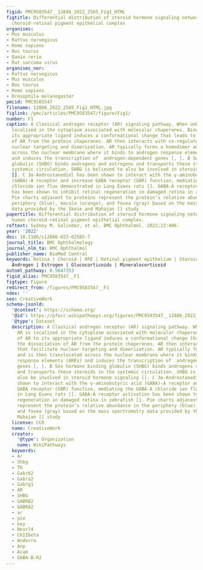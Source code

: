 ```yaml
---
figid: PMC9583547__12886_2022_2585_Fig1_HTML
figtitle: Differential distribution of steroid hormone signaling networks in the human
  choroid-retinal pigment epithelial complex
organisms:
- Mus musculus
- Rattus norvegicus
- Homo sapiens
- Bos taurus
- Danio rerio
- Rat sarcoma virus
organisms_ner:
- Rattus norvegicus
- Mus musculus
- Bos taurus
- Homo sapiens
- Drosophila melanogaster
pmcid: PMC9583547
filename: 12886_2022_2585_Fig1_HTML.jpg
figlink: /pmc/articles/PMC9583547/figure/Fig1/
number: F1
caption: A Classical androgen receptor (AR) signaling pathway. When unbound, AR is
  localized in the cytoplasm associated with molecular chaperones. Binding of AR to
  its appropriate ligand induces a conformational change that leads to the dissociation
  of AR from the protein chaperones. AR then interacts with co-regulators that facilitate
  nuclear targeting and dimerization. AR typically forms a homodimer and is then translocated
  across the nuclear membrane where it binds to androgen response elements (AREs)
  and induces the transcription of  androgen-dependent genes [, ]. B Sex hormone binding
  globulin (SHBG) binds androgens and estrogens and transports these steroids in the
  systemic circulation. SHBG is believed to also be involved in steroid hormone signaling
  []. C 3α-Androstanediol has been shown to interact with the γ-aminobutyric acid
  (GABA)-A receptor and increase GABA receptor (GBR) function, mediating the GABA-A
  chloride ion flux demonstrated in Long Evans rats []. GABA-A receptor activation
  has been shown to inhibit retinal regeneration in damaged retina in zebrafish [].
  Pie charts adjacent to proteins represent the protein’s relative abundance in the
  periphery (blue), macula (orange), and fovea (gray) based on the mass spectrometry
  data provided by the Skeie and Mahajan [] study
papertitle: Differential distribution of steroid hormone signaling networks in the
  human choroid-retinal pigment epithelial complex.
reftext: Sydney M. Galindez, et al. BMC Ophthalmol. 2022;22:406.
year: '2022'
doi: 10.1186/s12886-022-02585-7
journal_title: BMC Ophthalmology
journal_nlm_ta: BMC Ophthalmol
publisher_name: BioMed Central
keywords: Retina | Choroid | RPE | Retinal pigment epithelium | Steroid receptor |
  Androgen | Estrogen | Glucocorticoids | Mineralocorticoid
automl_pathway: 0.5647353
figid_alias: PMC9583547__F1
figtype: Figure
redirect_from: /figures/PMC9583547__F1
ndex: ''
seo: CreativeWork
schema-jsonld:
  '@context': https://schema.org/
  '@id': https://pfocr.wikipathways.org/figures/PMC9583547__12886_2022_2585_Fig1_HTML.html
  '@type': Dataset
  description: A Classical androgen receptor (AR) signaling pathway. When unbound,
    AR is localized in the cytoplasm associated with molecular chaperones. Binding
    of AR to its appropriate ligand induces a conformational change that leads to
    the dissociation of AR from the protein chaperones. AR then interacts with co-regulators
    that facilitate nuclear targeting and dimerization. AR typically forms a homodimer
    and is then translocated across the nuclear membrane where it binds to androgen
    response elements (AREs) and induces the transcription of  androgen-dependent
    genes [, ]. B Sex hormone binding globulin (SHBG) binds androgens and estrogens
    and transports these steroids in the systemic circulation. SHBG is believed to
    also be involved in steroid hormone signaling []. C 3α-Androstanediol has been
    shown to interact with the γ-aminobutyric acid (GABA)-A receptor and increase
    GABA receptor (GBR) function, mediating the GABA-A chloride ion flux demonstrated
    in Long Evans rats []. GABA-A receptor activation has been shown to inhibit retinal
    regeneration in damaged retina in zebrafish []. Pie charts adjacent to proteins
    represent the protein’s relative abundance in the periphery (blue), macula (orange),
    and fovea (gray) based on the mass spectrometry data provided by the Skeie and
    Mahajan [] study
  license: CC0
  name: CreativeWork
  creator:
    '@type': Organization
    name: WikiPathways
  keywords:
  - Ar
  - Shbg
  - Th
  - Gabrb2
  - Gabra2
  - Gabrg1
  - AR
  - SHBG
  - GABRB2
  - GABRA2
  - ar
  - pie
  - key
  - Neurl4
  - CkIIbeta
  - Andorra
  - Anp
  - Acam
  - GABA-B-R2
---
```

